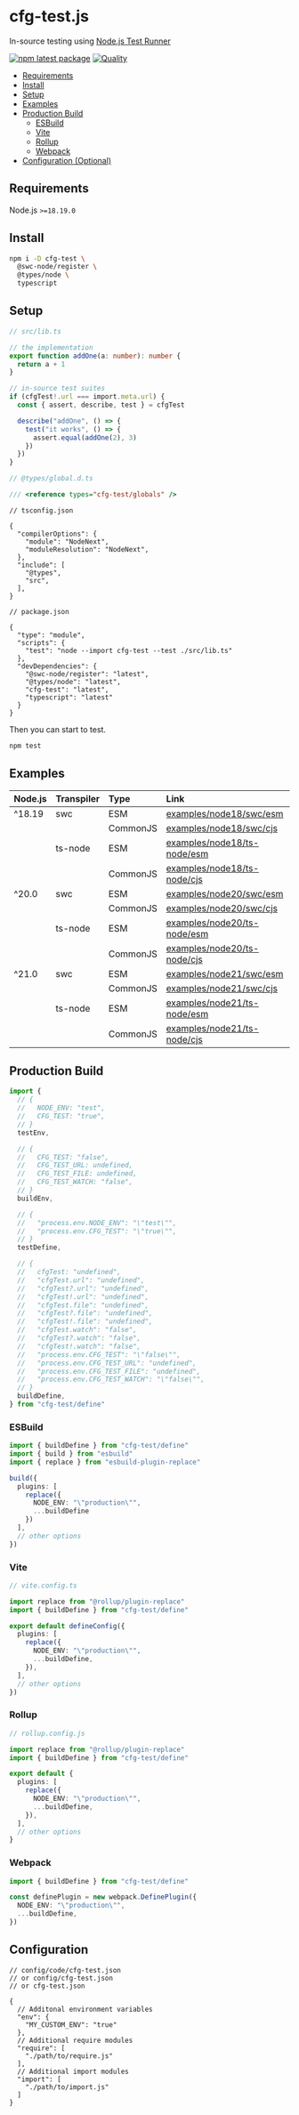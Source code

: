 # cfg-test.js

In-source testing using [Node.js Test Runner](https://nodejs.org/api/test.html)

[![npm latest package](https://img.shields.io/npm/v/cfg-test/latest.svg)](https://www.npmjs.com/package/cfg-test)
[![Quality](https://github.com/tai-kun/cfg-test.js/actions/workflows/quality.yaml/badge.svg)](https://github.com/tai-kun/cfg-test.js/actions/workflows/quality.yaml)

- [Requirements](#requirements)
- [Install](#install)
- [Setup](#setup)
- [Examples](#examples)
- [Production Build](#production-build)
  - [ESBuild](#esbuild)
  - [Vite](#vite)
  - [Rollup](#rollup)
  - [Webpack](#webpack)
- [Configuration (Optional)](#configuration)

## Requirements

Node.js `>=18.19.0`

## Install

```bash
npm i -D cfg-test \
  @swc-node/register \
  @types/node \
  typescript
```

## Setup

```ts
// src/lib.ts

// the implementation
export function addOne(a: number): number {
  return a + 1
}

// in-source test suites
if (cfgTest!.url === import.meta.url) {
  const { assert, describe, test } = cfgTest

  describe("addOne", () => {
    test("it works", () => {
      assert.equal(addOne(2), 3)
    })
  })
}
```

```ts
// @types/global.d.ts

/// <reference types="cfg-test/globals" />
```

```json5
// tsconfig.json

{
  "compilerOptions": {
    "module": "NodeNext",
    "moduleResolution": "NodeNext",
  },
  "include": [
    "@types",
    "src",
  ],
}
```

```json5
// package.json

{
  "type": "module",
  "scripts": {
    "test": "node --import cfg-test --test ./src/lib.ts"
  },
  "devDependencies": {
    "@swc-node/register": "latest",
    "@types/node": "latest",
    "cfg-test": "latest",
    "typescript": "latest"
  }
}
```

Then you can start to test.

```bash
npm test
```

## Examples

|Node.js|Transpiler|Type    |Link                                                      |
|:------|:---------|:-------|:---------------------------------------------------------|
|^18.19 |swc       |ESM     |[examples/node18/swc/esm](examples/node18/swc/esm)        |
|       |          |CommonJS|[examples/node18/swc/cjs](examples/node18/swc/cjs)        |
|       |ts-node   |ESM     |[examples/node18/ts-node/esm](examples/node18/ts-node/esm)|
|       |          |CommonJS|[examples/node18/ts-node/cjs](examples/node18/ts-node/cjs)|
|^20.0  |swc       |ESM     |[examples/node20/swc/esm](examples/node20/swc/esm)        |
|       |          |CommonJS|[examples/node20/swc/cjs](examples/node20/swc/cjs)        |
|       |ts-node   |ESM     |[examples/node20/ts-node/esm](examples/node20/ts-node/esm)|
|       |          |CommonJS|[examples/node20/ts-node/cjs](examples/node20/ts-node/cjs)|
|^21.0  |swc       |ESM     |[examples/node21/swc/esm](examples/node21/swc/esm)        |
|       |          |CommonJS|[examples/node21/swc/cjs](examples/node21/swc/cjs)        |
|       |ts-node   |ESM     |[examples/node21/ts-node/esm](examples/node21/ts-node/esm)|
|       |          |CommonJS|[examples/node21/ts-node/cjs](examples/node21/ts-node/cjs)|

## Production Build

```ts
import {
  // {
  //   NODE_ENV: "test",
  //   CFG_TEST: "true",
  // }
  testEnv,

  // {
  //   CFG_TEST: "false",
  //   CFG_TEST_URL: undefined,
  //   CFG_TEST_FILE: undefined,
  //   CFG_TEST_WATCH: "false",
  // }
  buildEnv,

  // {
  //   "process.env.NODE_ENV": "\"test\"",
  //   "process.env.CFG_TEST": "\"true\"",
  // }
  testDefine,

  // {
  //   cfgTest: "undefined",
  //   "cfgTest.url": "undefined",
  //   "cfgTest?.url": "undefined",
  //   "cfgTest!.url": "undefined",
  //   "cfgTest.file": "undefined",
  //   "cfgTest?.file": "undefined",
  //   "cfgTest!.file": "undefined",
  //   "cfgTest.watch": "false",
  //   "cfgTest?.watch": "false",
  //   "cfgTest!.watch": "false",
  //   "process.env.CFG_TEST": "\"false\"",
  //   "process.env.CFG_TEST_URL": "undefined",
  //   "process.env.CFG_TEST_FILE": "undefined",
  //   "process.env.CFG_TEST_WATCH": "\"false\"",
  // }
  buildDefine,
} from "cfg-test/define"
```

### ESBuild

```ts
import { buildDefine } from "cfg-test/define"
import { build } from "esbuild"
import { replace } from "esbuild-plugin-replace"

build({
  plugins: [
    replace({
      NODE_ENV: "\"production\"",
      ...buildDefine
    })
  ],
  // other options
})
```

### Vite

```ts
// vite.config.ts

import replace from "@rollup/plugin-replace"
import { buildDefine } from "cfg-test/define"

export default defineConfig({
  plugins: [
    replace({ 
      NODE_ENV: "\"production\"",
      ...buildDefine,
    }),
  ],
  // other options
})
```

### Rollup

```ts
// rollup.config.js

import replace from "@rollup/plugin-replace"
import { buildDefine } from "cfg-test/define"

export default {
  plugins: [
    replace({ 
      NODE_ENV: "\"production\"",
      ...buildDefine,
    }),
  ],
  // other options
}
```

### Webpack

```ts
import { buildDefine } from "cfg-test/define"

const definePlugin = new webpack.DefinePlugin({
  NODE_ENV: "\"production\"",
  ...buildDefine,
})
```

## Configuration

```json5
// config/code/cfg-test.json
// or config/cfg-test.json
// or cfg-test.json

{
  // Additonal environment variables
  "env": {
    "MY_CUSTOM_ENV": "true"
  },
  // Additional require modules
  "require": [
    "./path/to/require.js"
  ],
  // Additional import modules
  "import": [
    "./path/to/import.js"
  ]
}
```
